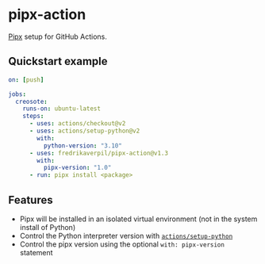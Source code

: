 # pipx-action

[Pipx](https://github.com/pypa/pipx) setup for GitHub Actions.

## Quickstart example

```yaml
on: [push]

jobs:
  creosote:
    runs-on: ubuntu-latest
    steps:
      - uses: actions/checkout@v2
      - uses: actions/setup-python@v2
        with:
          python-version: "3.10"
      - uses: fredrikaverpil/pipx-action@v1.3
        with:
          pipx-version: "1.0"
      - run: pipx install <package>
```

## Features

- Pipx will be installed in an isolated virtual environment (not in the system install of Python)
- Control the Python interpreter version with [`actions/setup-python`](https://github.com/actions/setup-python)
- Control the pipx version using the optional `with: pipx-version` statement
